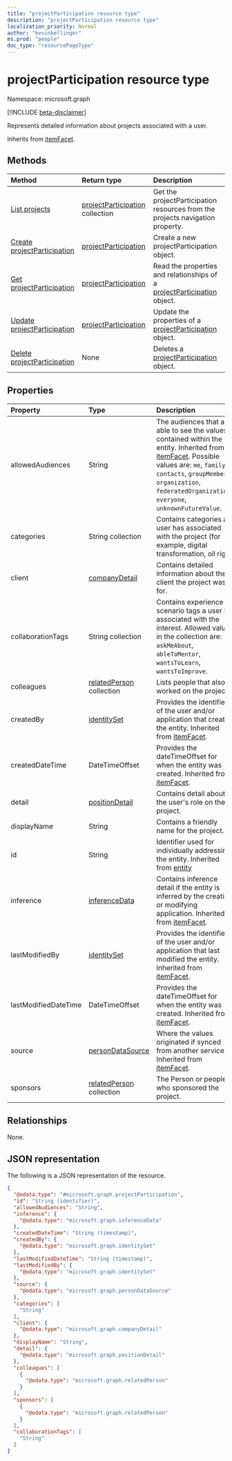```yaml
---
title: "projectParticipation resource type"
description: "projectParticipation resource type"
localization_priority: Normal
author: "kevinbellinger"
ms.prod: "people"
doc_type: "resourcePageType"
---
```


# projectParticipation resource type

Namespace: microsoft.graph

[!INCLUDE [beta-disclaimer](../../includes/beta-disclaimer.md)]

Represents detailed information about projects associated with a user.

Inherits from [itemFacet](itemfacet.md).

## Methods

|Method|Return type|Description|
|:---|:---|:---|
|[List projects](../api/profile-list-projects.md)|[projectParticipation](../resources/projectparticipation.md) collection|Get the projectParticipation resources from the projects navigation property.|
|[Create projectParticipation](../api/profile-post-projects.md)|[projectParticipation](../resources/projectparticipation.md)|Create a new projectParticipation object.|
|[Get projectParticipation](../api/projectparticipation-get.md)|[projectParticipation](../resources/projectparticipation.md)|Read the properties and relationships of a [projectParticipation](../resources/projectparticipation.md) object.|
|[Update projectParticipation](../api/projectparticipation-update.md)|[projectParticipation](../resources/projectparticipation.md)|Update the properties of a [projectParticipation](../resources/projectparticipation.md) object.|
|[Delete projectParticipation](../api/projectparticipation-delete.md)|None|Deletes a [projectParticipation](../resources/projectparticipation.md) object.|

## Properties

|Property|Type|Description|
|:---|:---|:---|
|allowedAudiences|String|The audiences that are able to see the values contained within the entity. Inherited from [itemFacet](../resources/itemfacet.md). Possible values are: `me`, `family`, `contacts`, `groupMembers`, `organization`, `federatedOrganizations`, `everyone`, `unknownFutureValue`.|
|categories|String collection|Contains categories a user has associated with the project (for example, digital transformation, oil rig). |
|client|[companyDetail](../resources/companydetail.md)|Contains detailed information about the client the project was for. |
|collaborationTags|String collection|Contains experience scenario tags a user has associated with the interest. Allowed values in the collection are: `askMeAbout`, `ableToMentor`, `wantsToLearn`, `wantsToImprove`.|
|colleagues|[relatedPerson](../resources/relatedperson.md) collection|Lists people that also worked on the project. |
|createdBy|[identitySet](../resources/identityset.md)|Provides the identifier of the user and/or application that created the entity. Inherited from [itemFacet](../resources/itemfacet.md).|
|createdDateTime|DateTimeOffset|Provides the dateTimeOffset for when the entity was created. Inherited from [itemFacet](../resources/itemfacet.md).|
|detail|[positionDetail](../resources/positiondetail.md)|Contains detail about the user's role on the project.|
|displayName|String|Contains a friendly name for the project.|
|id|String|Identifier used for individually addressing the entity. Inherited from [entity](../resources/entity.md)|
|inference|[inferenceData](../resources/inferencedata.md)|Contains inference detail if the entity is inferred by the creating or modifying application. Inherited from [itemFacet](../resources/itemfacet.md).|
|lastModifiedBy|[identitySet](../resources/identityset.md)|Provides the identifier of the user and/or application that last modified the entity. Inherited from [itemFacet](../resources/itemfacet.md).|
|lastModifiedDateTime|DateTimeOffset|Provides the dateTimeOffset for when the entity was created. Inherited from [itemFacet](../resources/itemfacet.md).|
|source|[personDataSource](../resources/persondatasource.md)|Where the values originated if synced from another service. Inherited from [itemFacet](../resources/itemfacet.md).|
|sponsors|[relatedPerson](../resources/relatedperson.md) collection|The Person or people who sponsored the project.    |
## Relationships

None.

## JSON representation

The following is a JSON representation of the resource.

<!-- {
  "blockType": "resource",
  "optionalProperties": [

  ],
  "@odata.type": "microsoft.graph.projectParticipation"
}-->

```json
{
  "@odata.type": "#microsoft.graph.projectParticipation",
  "id": "String (identifier)",
  "allowedAudiences": "String",
  "inference": {
    "@odata.type": "microsoft.graph.inferenceData"
  },
  "createdDateTime": "String (timestamp)",
  "createdBy": {
    "@odata.type": "microsoft.graph.identitySet"
  },
  "lastModifiedDateTime": "String (timestamp)",
  "lastModifiedBy": {
    "@odata.type": "microsoft.graph.identitySet"
  },
  "source": {
    "@odata.type": "microsoft.graph.personDataSource"
  },
  "categories": [
    "String"
  ],
  "client": {
    "@odata.type": "microsoft.graph.companyDetail"
  },
  "displayName": "String",
  "detail": {
    "@odata.type": "microsoft.graph.positionDetail"
  },
  "colleagues": [
    {
      "@odata.type": "microsoft.graph.relatedPerson"
    }
  ],
  "sponsors": [
    {
      "@odata.type": "microsoft.graph.relatedPerson"
    }
  ],
  "collaborationTags": [
    "String"
  ]
}
```


